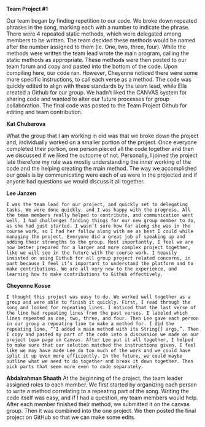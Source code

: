 **Team Project #1**  

Our team began by finding repetition to our code. We broke down repeated phrases in the song, marking each with a number to
indicate the phrase. There were 4 repeated static methods, which were delegated among members to be written. The team decided 
these methods would be named after the number assigned to them (ie. One, two, three, four). While the methods were written the
team lead wrote the main program, calling the static methods as appropriate. These methods were then posted to our team forum and 
copy and pasted into the bottom of the code. Upon compiling here, our code ran. However, Cheyenne noticed there were some more 
specific instructions, to call each verse as a method. The code was quickly edited to align with these standards by the team lead,
while Ella created a Github for our group. We hadn’t liked the CANVAS system for sharing code and wanted to alter our future 
processes for group collaboration. The final code was posted to the Team Project Github for editing and team contribution.
	
**Kat Chubarova**  

What the group that I am working in did was that we broke down the project and, individually worked on a smaller portion of the
project. Once everyone completed their portion, one person pieced all the code together and then we discussed if we liked the 
outcome of not. Personally, I joined the project late therefore my role was mostly understanding the inner working of the code 
and the helping creating the main method. The way we accomplished our goals is by communicating were each of us were in the 
projected and if anyone had questions we would discuss it all together.
	

**Lee Janzen**

	I was the team lead for our project, and quickly set to delegating tasks. We were done quickly, and I was happy with the progress. All the team members really helped to contribute, and communication went well. I had challenges finding things for our new group member to do, as she had just started. I wasn’t sure how far along she was in the course work, so I had her follow along with me as best I could while managing the project. Everyone did a great job of speaking up and adding their strengths to the group. Most importantly, I feel we are now better prepared for a larger and more complex project together, like we will see in the future with the course work. I heavily insisted on using Github for all group project related concerns, in part because I feel it’s important to understand the platform and to make contributions. We are all very new to the experience, and learning how to make contributions to Github effectively.



**Cheyenne Kosse**


	I thought this project was easy to do. We worked well together as a group and were able to finish it quickly. First, I read through the song and looked for repeating lines. I noticed that the last verse of the line had repeating lines from the past verses. I labeled which lines repeated as one, two, three, and four. Then Lee gave each person in our group a repeating line to make a method for. I did the repeating line, “"I added a main method with its String[] args,”. Then I copy and pasted my part of the code into a discussion we made on our project team page on Canvas. After Lee put it all together, I helped to make sure that our solution matched the instructions given. I feel like we may have made Lee do too much of the work and we could have split it up even more efficiently. In the future, we could maybe outline what we need to do together and break it down together. Then pick parts that seem more even to code separately.



**Abdalrahman Shaath**
At the beginning of the project, the team leader assigned roles to each member.
We first started by organizing each person to write a method correlating to a repeating part of the song. 
Writing the code itself was easy, and if I had a question, my team members would help. After each member finished their method, we submitted it on the canvas group. 
Then it was combined into the one project. We then posted the final project on GitHub so that we can make some edits.
